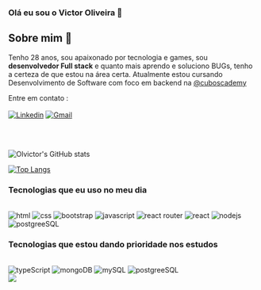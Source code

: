 ### Olá eu sou o Victor Oliveira 👋

## Sobre mim 💬

Tenho 28 anos, sou apaixonado por tecnologia e games, sou **desenvolvedor Full stack** e quanto mais aprendo e soluciono BUGs, tenho a certeza de que estou na área certa. Atualmente estou cursando Desenvolvimento de Software com foco em backend na 
[@cuboscademy](https://cubos.academy/)


Entre em contato :
<br>
<br>
[![Linkedin](https://img.shields.io/badge/LinkedIn-0077B5?style=for-the-badge&logo=linkedin&logoColor=white)](https://www.linkedin.com/in/victor-oliveira-8320b5278/)
[![Gmail](https://img.shields.io/badge/Gmail-D14836?style=for-the-badge&logo=gmail&logoColor=white)](https://www.linkedin.com/in/victor-oliveira-8320b5278/)

<br>
<br>

![Olvictor's GitHub stats](https://github-readme-stats.vercel.app/api?username=olvictor&show_icons=true&theme=radical)

[![Top Langs](https://github-readme-stats.vercel.app/api/top-langs/?username=olvictor)](https://github.com/anuraghazra/github-readme-stats)

### Tecnologias que eu uso no meu dia

<div stlye="display: inline_block"><br> 
<img aling="center" src="https://img.shields.io/badge/HTML5-E34F26?style=for-the-badge&logo=html5&logoColor=white" alt="html"/>

<img aling="center" src="https://img.shields.io/badge/CSS-239120?&style=for-the-badge&logo=css3&logoColor=white" alt="css"/>

<img aling="center" src="https://img.shields.io/badge/Bootstrap-563D7C?style=for-the-badge&logo=bootstrap&logoColor=white" alt="bootstrap"/>

<img aling="center" src="https://img.shields.io/badge/JavaScript-F7DF1E?style=for-the-badge&logo=javascript&logoColor=black" alt="javascript"/>

<img aling="center" src="https://img.shields.io/badge/React_Router-CA4245?style=for-the-badge&logo=react-router&logoColor=white" alt="react router"/>

<img aling="center" src="https://img.shields.io/badge/React-20232A?style=for-the-badge&logo=react&logoColor=61DAFB" alt="react"/>

<img aling="center" src="https://img.shields.io/badge/Node%20js-339933?style=for-the-badge&logo=nodedotjs&logoColor=white" alt="nodejs"/>

<img aling="center" src="https://img.shields.io/badge/PostgreSQL-316192?style=for-the-badge&logo=postgresql&logoColor=white" alt="postgreeSQL"/>


</div>


### Tecnologias que estou dando prioridade nos estudos

<div stlye="display: inline_block"><br> 
  
<img aling="center" src="https://img.shields.io/badge/TypeScript-007ACC?style=for-the-badge&logo=typescript&logoColor=white" alt="typeScript"/>

<img aling="center" src="https://img.shields.io/badge/MongoDB-4EA94B?style=for-the-badge&logo=mongodb&logoColor=white" alt="mongoDB"/>

<img aling="center" src="https://img.shields.io/badge/MySQL-005C84?style=for-the-badge&logo=mysql&logoColor=white" alt="mySQL"/>

<img aling="center" src="https://img.shields.io/badge/PostgreSQL-316192?style=for-the-badge&logo=postgresql&logoColor=white" alt="postgreeSQL"/>

</div>


<img src="https://profile-counter.glitch-me/olvictor/count.svg" /> 
